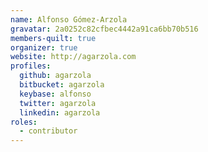 ```yaml
---
name: Alfonso Gómez-Arzola
gravatar: 2a0252c82cfbec4442a91ca6bb70b516
members-quilt: true
organizer: true
website: http://agarzola.com
profiles:
  github: agarzola
  bitbucket: agarzola
  keybase: alfonso
  twitter: agarzola
  linkedin: agarzola
roles:
  - contributor
---
```

